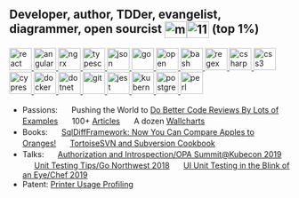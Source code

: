 ## Developer, author, TDDer, evangelist, diagrammer, open sourcist <a href="https://linkedin.com/in/michaelsorens" target="blank"><img align="center" src="https://cdn.jsdelivr.net/npm/simple-icons@3.0.1/icons/linkedin.svg" alt="michaelsorens" height="30" width="40" /></a><a href="https://stackoverflow.com/users/115690" target="blank"><img align="center" src="https://cdn.jsdelivr.net/npm/simple-icons@3.0.1/icons/stackoverflow.svg" alt="115690" height="30" width="40" /></a> (top 1%)

<a href="https://react.dev/" target="_blank"> <img src="https://www.vectorlogo.zone/logos/reactjs/reactjs-icon.svg" alt="react" title="react" width="40" height="40"/> </a>
<a href="https://angular.io" target="_blank"> <img src="https://www.vectorlogo.zone/logos/angular/angular-icon.svg" alt="angular" title="angular" width="40" height="40"/> </a>
<a href="https://github.com/ngrx/platform" target="_blank"> <img src="https://github.com/file-icons/icons/blob/master/svg/NgRx.svg" alt="ngrx" title="ngrx" width="40" height="40"/> </a>
<a href="https://www.typescriptlang.org/" target="_blank"> <img src="https://www.vectorlogo.zone/logos/typescriptlang/typescriptlang-icon.svg" alt="typescript" title="typescript, javascript" width="40" height="40"/> </a>
<a href="https://www.json.org/json-en.html" target="_blank"> <img src="https://www.vectorlogo.zone/logos/json/json-ar21.svg" alt="json" title="json, yaml, toml, xml, xsl" width="40" height="40"/> </a>
<a href="https://golang.org" target="_blank"> <img src="https://www.vectorlogo.zone/logos/golang/golang-vertical.svg" alt="go" title="go" width="40" height="40"/> </a>
<a href="https://www.openpolicyagent.org/" target="_blank"> <img src="https://www.vectorlogo.zone/logos/openpolicyagent/openpolicyagent-icon.svg" alt="open policy agent" title="open policy agent" width="40" height="40"/> </a>
<a href="https://www.gnu.org/software/bash/" target="_blank"> <img src="https://www.vectorlogo.zone/logos/gnu_bash/gnu_bash-icon.svg" alt="bash" title="bash" width="40" height="40"/> </a>
<a href="https://www.regexplanet.com/" target="_blank"> <img src="https://raw.githubusercontent.com/file-icons/source/master/svg/RegEx.svg" alt="regex" title="regex" width="40" height="40"/> </a>
<a href="https://docs.microsoft.com/en-us/dotnet/csharp/" target="_blank"> <img src="https://github.com/simple-icons/simple-icons/blob/master/icons/csharp.svg" alt="csharp" title="csharp" width="40" height="40"/> </a>
<a href="https://www.w3.org/Style/CSS/Overview.en.html" target="_blank"> <img src="https://www.vectorlogo.zone/logos/netlifyapp_watercss/netlifyapp_watercss-ar21.svg" alt="css3" title="css3, sass, less" width="40" height="40"/> </a>
<a href="https://www.cypress.io" target="_blank"> <img src="https://github.com/simple-icons/simple-icons/blob/master/icons/cypress.svg" alt="cypress" title="cypress, playwright" width="40" height="40"/> </a>
<a href="https://www.docker.com/" target="_blank"> <img src="https://www.vectorlogo.zone/logos/docker/docker-tile.svg" alt="docker" title="docker" width="40" height="40"/> </a>
<a href="https://dotnet.microsoft.com/" target="_blank"> <img src="https://www.vectorlogo.zone/logos/dotnet/dotnet-vertical.svg" alt="dotnet" title="dotnet" width="40" height="40"/> </a>
<a href="https://git-scm.com/" target="_blank"> <img src="https://www.vectorlogo.zone/logos/git-scm/git-scm-icon.svg" alt="git" title="git, subversion, TFS, Mercurial, ClearCase" width="40" height="40"/> </a>
<a href="https://jestjs.io/" target="_blank"> <img src="https://www.vectorlogo.zone/logos/jestjsio/jestjsio-icon.svg" alt="jest" title="jest, jasmine, mocha, vitest" width="40" height="40"/> </a>
<a href="https://kubernetes.io" target="_blank"> <img src="https://www.vectorlogo.zone/logos/kubernetes/kubernetes-icon.svg" alt="kubernetes" title="kubernetes" width="40" height="40"/> </a>
<a href="https://www.postgresql.org/" target="_blank"> <img src="https://github.com/amido/azure-vector-icons/blob/master/icons/SQL%20Azure.svg" alt="postgres" title="postgres, sql server, mysql, oracle" width="40" height="40"/> </a>
<a href="https://www.perl.org/" target="_blank"> <img src="https://www.vectorlogo.zone/logos/perl/perl-icon.svg" alt="perl" title="perl" width="40" height="40"/> </a>

 - Passions:
   <img src="https://www.vectorlogo.zone/logos/git-scm/git-scm-icon.svg" width="17" height="17">
   Pushing the World to [Do Better Code Reviews By Lots of Examples](http://cleancode.sourceforge.net/wwwdoc/pullrequests.html)
   <img src="https://www.vectorlogo.zone/logos/git-scm/git-scm-icon.svg" width="17" height="17">
   100+ [Articles](http://cleancode.sourceforge.net/wwwdoc/articles.html)
   <img src="https://www.vectorlogo.zone/logos/git-scm/git-scm-icon.svg" width="17" height="17">
   A dozen [Wallcharts](http://cleancode.sourceforge.net/wwwdoc/wallcharts.html)
 - Books:
   <img src="https://www.vectorlogo.zone/logos/git-scm/git-scm-icon.svg" width="17" height="17">
   [SqlDiffFramework: Now You Can Compare Apples to Oranges!](https://github.com/msorens/SqlDiffFramework/wiki/UserGuide)
   <img src="https://www.vectorlogo.zone/logos/git-scm/git-scm-icon.svg" width="17" height="17">
   [TortoiseSVN and Subversion Cookbook](https://assets.red-gate.com/community/books/tortoise-svn-subversion-cookbook-oracle.pdf)
 - Talks:
   <img src="https://www.vectorlogo.zone/logos/git-scm/git-scm-icon.svg" width="17" height="17">
   [Authorization and Introspection/OPA Summit@Kubecon 2019](https://www.youtube.com/watch?v=jrrW855xL3s&list=PLJHPZt__YGKeCg3Lew3jvCOuyiUhW17Sk&index=4)
   <img src="https://www.vectorlogo.zone/logos/git-scm/git-scm-icon.svg" width="17" height="17">
   [Unit Testing Tips/Go Northwest 2018](https://www.youtube.com/watch?v=bZ53UAN2T58)
   <img src="https://www.vectorlogo.zone/logos/git-scm/git-scm-icon.svg" width="17" height="17">
   [UI Unit Testing in the Blink of an Eye/Chef 2019](https://drive.google.com/file/d/1ch_ivlG8mYU3D6YGMwZnAQryKRBfOJp6/view?usp=sharing)
 - Patent: [Printer Usage Profiling](https://patents.justia.com/patent/6317848)
<!-- https://rahuldkjain.github.io/gh-profile-readme-generator/ -->


<!--
**msorens/msorens** is a ✨ _special_ ✨ repository because its `README.md` (this file) appears on your GitHub profile.

Here are some ideas to get you started:
### Hi there 👋
- 🔭 I’m currently working on ...
- 🌱 I’m currently learning ...
- 👯 I’m looking to collaborate on ...
- 🤔 I’m looking for help with ...
- 💬 Ask me about ...
- 📫 How to reach me: ...
- 😄 Pronouns: ...
- ⚡ Fun fact: ...
-->
